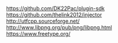 </br>https://github.com/DK22Pac/plugin-sdk
</br>https://github.com/thelink2012/injector
</br>http://utfcpp.sourceforge.net/
</br>http://www.libpng.org/pub/png/libpng.html
</br>https://www.freetype.org/